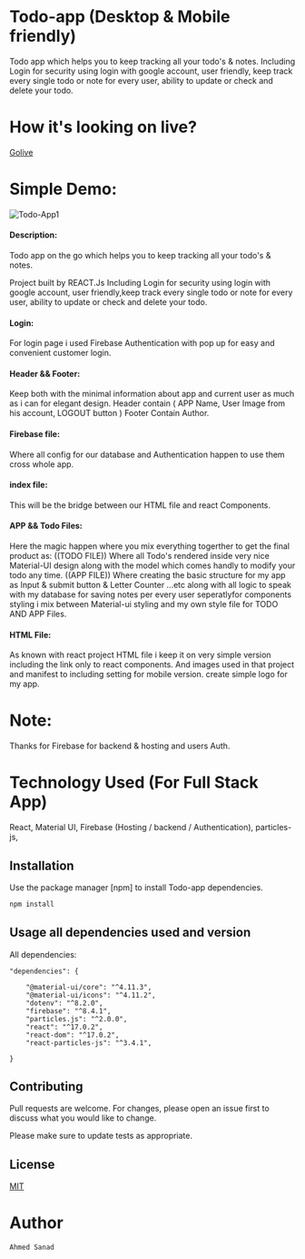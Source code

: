 # Todo-app (Desktop & Mobile friendly)

Todo app which helps you to keep tracking all your todo's & notes.
Including Login for security using login with google account, user friendly, keep track every single todo or note for every user, ability to update or check and delete your todo.

# How it's looking on live?

[Golive](https://todo-app-38e69.web.app/)


# Simple Demo:

![Todo-App1](https://user-images.githubusercontent.com/57454543/115329077-08363700-a192-11eb-8a63-280059a395eb.gif)


#### Description:

Todo app on the go which helps you to keep tracking all your todo's & notes.

Project built by REACT.Js Including Login for security using login with google account, user friendly,keep track every single todo or note for every user, ability to update or check and delete your todo.

#### Login:

For login page i used Firebase Authentication with pop up for easy and convenient customer login.

#### Header && Footer:

Keep both with the minimal information about app and current user as much as i can for elegant design.
Header contain ( APP Name, User Image from his account, LOGOUT button )
Footer Contain Author.

#### Firebase file:

Where all config for our database and Authentication happen to use them cross whole app.

#### index file:

This will be the bridge between our HTML file and react Components.

#### APP && Todo Files:

Here the magic happen where you mix everything togerther to get the final product as:
    ((TODO FILE))
    Where all Todo's rendered inside very nice Material-UI design along with the model which comes handly to modify your todo any time.
    ((APP FILE))
    Where creating the basic structure for my app as Input & submit button & Letter Counter ...etc along with all logic to speak with my database for saving notes per every user seperatlyfor components styling i mix between Material-ui styling and my own style file for TODO AND APP Files.

#### HTML File:

As known with react project HTML file i keep it on very simple version including the link only to react components.
And images used in that project and manifest to including setting for mobile version.
create simple logo for my app.


# Note:

Thanks for Firebase for backend & hosting and users Auth.


# Technology Used (For Full Stack App)

React,
Material UI,
Firebase (Hosting / backend / Authentication),
particles-js,

## Installation

Use the package manager [npm] to install Todo-app dependencies.

```bash
npm install
```


## Usage all dependencies used and version

All dependencies:
 
```javascript-React
"dependencies": {

    "@material-ui/core": "^4.11.3",
    "@material-ui/icons": "^4.11.2",
    "dotenv": "^8.2.0",
    "firebase": "^8.4.1",
    "particles.js": "^2.0.0",
    "react": "^17.0.2",
    "react-dom": "^17.0.2",
    "react-particles-js": "^3.4.1",

}
```

## Contributing
Pull requests are welcome. For changes, please open an issue first to discuss what you would like to change.

Please make sure to update tests as appropriate.

## License
[MIT](https://choosealicense.com/licenses/mit/)

# Author
`Ahmed Sanad`
